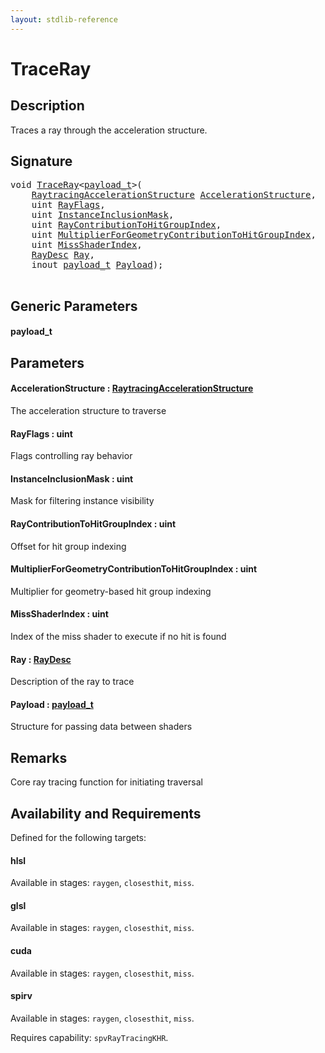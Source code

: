 ```yaml
---
layout: stdlib-reference
---
```


# TraceRay

## Description

Traces a ray through the acceleration structure.



## Signature 

<pre>
<span class="code_keyword">void</span> <a href="traceray-05.md">TraceRay</a>&lt;<a href="traceray-05.md#typeparam-payload_t" class="code_type">payload_t</a>&gt;(
    <a href="../types/raytracingaccelerationstructure-0am/index.md" class="code_type">RaytracingAccelerationStructure</a> <a href="traceray-05.md#decl-AccelerationStructure" class="code_param">AccelerationStructure</a>,
    <span class="code_keyword">uint</span> <a href="traceray-05.md#decl-RayFlags" class="code_param">RayFlags</a>,
    <span class="code_keyword">uint</span> <a href="traceray-05.md#decl-InstanceInclusionMask" class="code_param">InstanceInclusionMask</a>,
    <span class="code_keyword">uint</span> <a href="traceray-05.md#decl-RayContributionToHitGroupIndex" class="code_param">RayContributionToHitGroupIndex</a>,
    <span class="code_keyword">uint</span> <a href="traceray-05.md#decl-MultiplierForGeometryContributionToHitGroupIndex" class="code_param">MultiplierForGeometryContributionToHitGroupIndex</a>,
    <span class="code_keyword">uint</span> <a href="traceray-05.md#decl-MissShaderIndex" class="code_param">MissShaderIndex</a>,
    <a href="../types/raydesc-03/index.md" class="code_type">RayDesc</a> <a href="traceray-05.md#decl-Ray" class="code_param">Ray</a>,
    <span class="code_keyword">inout</span> <a href="traceray-05.md#typeparam-payload_t" class="code_type">payload_t</a> <a href="traceray-05.md#decl-Payload" class="code_param">Payload</a>);

</pre>

## Generic Parameters

####  <a id="typeparam-payload_t"></a>payload\_t

## Parameters

####  <a id="decl-AccelerationStructure"></a>AccelerationStructure  : [RaytracingAccelerationStructure](../types/raytracingaccelerationstructure-0am/index.md)
The acceleration structure to traverse

####  <a id="decl-RayFlags"></a>RayFlags  : uint
Flags controlling ray behavior

####  <a id="decl-InstanceInclusionMask"></a>InstanceInclusionMask  : uint
Mask for filtering instance visibility

####  <a id="decl-RayContributionToHitGroupIndex"></a>RayContributionToHitGroupIndex  : uint
Offset for hit group indexing

####  <a id="decl-MultiplierForGeometryContributionToHitGroupIndex"></a>MultiplierForGeometryContributionToHitGroupIndex  : uint
Multiplier for geometry-based hit group indexing

####  <a id="decl-MissShaderIndex"></a>MissShaderIndex  : uint
Index of the miss shader to execute if no hit is found

####  <a id="decl-Ray"></a>Ray  : [RayDesc](../types/raydesc-03/index.md)
Description of the ray to trace

####  <a id="decl-Payload"></a>Payload  : [payload\_t](traceray-05.md#typeparam-payload_t)
Structure for passing data between shaders


## Remarks
Core ray tracing function for initiating traversal


## Availability and Requirements

Defined for the following targets:

#### hlsl
Available in stages: `raygen`, `closesthit`, `miss`.

#### glsl
Available in stages: `raygen`, `closesthit`, `miss`.

#### cuda
Available in stages: `raygen`, `closesthit`, `miss`.

#### spirv
Available in stages: `raygen`, `closesthit`, `miss`.

Requires capability: `spvRayTracingKHR`.



<script>
// Fix .md links to .html when on ReadTheDocs
if (window.location.hostname.includes('readthedocs') || 
    window.location.hostname.includes('rtfd.io')) {
  document.addEventListener('DOMContentLoaded', function() {
    const links = document.querySelectorAll('a');
    links.forEach(link => {
      const href = link.getAttribute('href');
      if (href && href.includes('.md')) {
        // This regex will handle .md links with or without fragment identifiers or query parameters
        link.href = link.href.replace(/(.+)\.md(#[^?]*)?(\?.*)?$/, '$1.html$2$3');
      }
    });
  });
}
</script>
